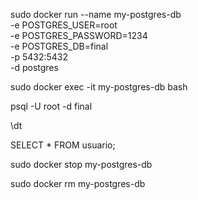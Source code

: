 sudo docker run --name my-postgres-db \
-e POSTGRES_USER=root \
-e POSTGRES_PASSWORD=1234 \
-e POSTGRES_DB=final \
-p 5432:5432 \
-d postgres


sudo docker exec -it my-postgres-db bash

psql -U root -d final

\dt

SELECT * FROM usuario;


sudo docker stop my-postgres-db

sudo docker rm my-postgres-db
